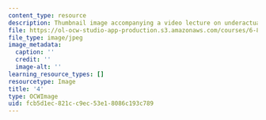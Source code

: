 ```yaml
---
content_type: resource
description: Thumbnail image accompanying a video lecture on underactuated robotics.
file: https://ol-ocw-studio-app-production.s3.amazonaws.com/courses/6-832-underactuated-robotics-spring-2009/fcb5d1ec821cc9ec53e18086c193c789_4.jpg
file_type: image/jpeg
image_metadata:
  caption: ''
  credit: ''
  image-alt: ''
learning_resource_types: []
resourcetype: Image
title: '4'
type: OCWImage
uid: fcb5d1ec-821c-c9ec-53e1-8086c193c789
---
```

